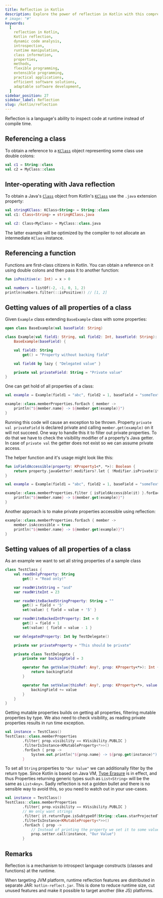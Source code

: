 ```yaml
---
title: Reflection in Kotlin
description: Explore the power of reflection in Kotlin with this comprehensive guide. Discover how reflection enables dynamic code analysis, introspection, and manipulation at runtime, enhancing your development capabilities. Learn how to leverage reflection to access and modify class information, properties, and methods, enabling flexible and extensible programming. Gain insights into the practical applications of reflection in Kotlin and unlock new possibilities for building efficient and adaptable software solutions
# image: "#"
keywords:
  [
    reflection in Kotlin,
    Kotlin reflection,
    dynamic code analysis,
    introspection,
    runtime manipulation,
    class information,
    properties,
    methods,
    flexible programming,
    extensible programming,
    practical applications,
    efficient software solutions,
    adaptable software development,
  ]
sidebar_position: 27
sidebar_label: Reflection
slug: /kotlin/reflection
---
```


Reflection is a language's ability to inspect code at runtime instead of compile time.

## Referencing a class

To obtain a reference to a [`KClass`](https://kotlinlang.org/api/latest/jvm/stdlib/kotlin.reflect/-k-class/index.html) object representing some class use double colons:

```kotlin
val c1 = String::class
val c2 = MyClass::class
```

## Inter-operating with Java reflection

To obtain a Java's [`Class`](https://docs.oracle.com/javase/8/docs/api/java/lang/Class.html) object from Kotlin's [`KClass`](https://kotlinlang.org/api/latest/jvm/stdlib/kotlin.reflect/-k-class/index.html) use the `.java` extension property:

```kotlin
val stringKClass: KClass<String> = String::class
val c1: Class<String> = stringKClass.java

val c2: Class<MyClass> = MyClass::class.java
```

The latter example will be optimized by the compiler to not allocate an intermediate `KClass` instance.

## Referencing a function

Functions are first-class citizens in Kotlin. You can obtain a reference on it using double colons and then pass it to another function:

```kotlin
fun isPositive(x: Int) = x > 0

val numbers = listOf(-2, -1, 0, 1, 2)
println(numbers.filter(::isPositive)) // [1, 2]
```

## Getting values of all properties of a class

Given `Example` class extending `BaseExample` class with some properties:

```kotlin
open class BaseExample(val baseField: String)

class Example(val field1: String, val field2: Int, baseField: String):
    BaseExample(baseField) {

    val field3: String
        get() = "Property without backing field"

    val field4 by lazy { "Delegated value" }

    private val privateField: String = "Private value"
}
```

One can get hold of all properties of a class:

```kotlin
val example = Example(field1 = "abc", field2 = 1, baseField = "someText")

example::class.memberProperties.forEach { member ->
    println("${member.name} -> ${member.get(example)}")
}
```

Running this code will cause an exception to be thrown. Property `private val privateField` is declared private and calling `member.get(example)` on it will not succeed. One way to handle this it to filter out private properties. To do that we have to check the visibility modifier of a property's Java getter. In case of `private val` the getter does not exist so we can assume private access.

The helper function and it's usage might look like this:

```kotlin
fun isFieldAccessible(property: KProperty1<*, *>): Boolean {
    return property.javaGetter?.modifiers?.let { !Modifier.isPrivate(it) } ?: false
}

val example = Example(field1 = "abc", field2 = 1, baseField = "someText")

example::class.memberProperties.filter { isFieldAccessible(it) }.forEach { member ->
    println("${member.name} -> ${member.get(example)}")
}
```

Another approach is to make private properties accessible using reflection:

```kotlin
example::class.memberProperties.forEach { member ->
    member.isAccessible = true
    println("${member.name} -> ${member.get(example)}")
}
```

## Setting values of all properties of a class

As an example we want to set all string properties of a sample class

```kotlin
class TestClass {
    val readOnlyProperty: String
        get() = "Read only!"

    var readWriteString = "asd"
    var readWriteInt = 23

    var readWriteBackedStringProperty: String = ""
        get() = field + '5'
        set(value) { field = value + '5' }

    var readWriteBackedIntProperty: Int = 0
        get() = field + 1
        set(value) { field = value - 1 }

    var delegatedProperty: Int by TestDelegate()

    private var privateProperty = "This should be private"

    private class TestDelegate {
        private var backingField = 3

        operator fun getValue(thisRef: Any?, prop: KProperty<*>): Int {
            return backingField
        }

        operator fun setValue(thisRef: Any?, prop: KProperty<*>, value: Int) {
            backingField += value
        }
    }
}
```

Getting mutable properties builds on getting all properties, filtering mutable properties by type. We also need to check visibility, as reading private properties results in run time exception.

```kotlin
val instance = TestClass()
TestClass::class.memberProperties
        .filter{ prop.visibility == KVisibility.PUBLIC }
        .filterIsInstance<KMutableProperty<*>>()
        .forEach { prop ->
            System.out.println("${prop.name} -> ${prop.get(instance)")
        }
```

To set all `String` properties to `"Our Value"` we can additionally filter by the return type. Since Kotlin is based on Java VM, [Type Erasure](http://stackoverflow.com/questions/339699/java-generics-type-erasure-when-and-what-happens) is in effect, and thus Properties returning generic types such as `List<String>` will be the same as `List<Any>`. Sadly reflection is not a golden bullet and there is no sensible way to avoid this, so you need to watch out in your use-cases.

```kotlin
val instance = TestClass()
TestClass::class.memberProperties
        .filter{ prop.visibility == KVisibility.PUBLIC }
        // We only want strings
        .filter{ it.returnType.isSubtypeOf(String::class.starProjectedType) }
        .filterIsInstance<KMutableProperty<*>>()
        .forEach { prop ->
            // Instead of printing the property we set it to some value
            prop.setter.call(instance, "Our Value")
        }
```

## Remarks

Reflection is a mechanism to introspect language constructs (classes and functions) at the runtime.

When targeting JVM platform, runtime reflection features are distributed in separate JAR: `kotlin-reflect.jar`. This is done to reduce runtime size, cut unused features and make it possible to target another (like JS) platforms.
